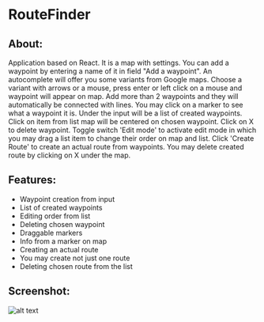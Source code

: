 # RouteFinder

## About:
Application based on React. It is a map with settings. You can add a waypoint by entering a name of it in field "Add a waypoint".
An autocomplete will offer you some variants from Google maps. Choose a variant with arrows or a mouse, press enter or left click on a mouse and waypoint will appear on map. Add more than 2 waypoints and they will automatically be connected with lines. You may click on a marker to see what a waypoint it is. Under the input will be a list of created waypoints. Click on item from list map will be centered on chosen waypoint. Click on X to delete waypoint. Toggle switch 'Edit mode' to activate edit mode in which you may drag a list item to change their order on map and list. Click 'Create Route' to create an actual route from waypoints. You may delete created route by clicking on X under the map. 

## Features:
* Waypoint creation from input
* List of created waypoints
* Editing order from list
* Deleting chosen waypoint
* Draggable markers
* Info from a marker on map
* Creating an actual route
* You may create not just one route
* Deleting chosen route from the list

## Screenshot:
![alt text](https://i.ibb.co/tz8y40n/Another-Map-In-The-World.png)
